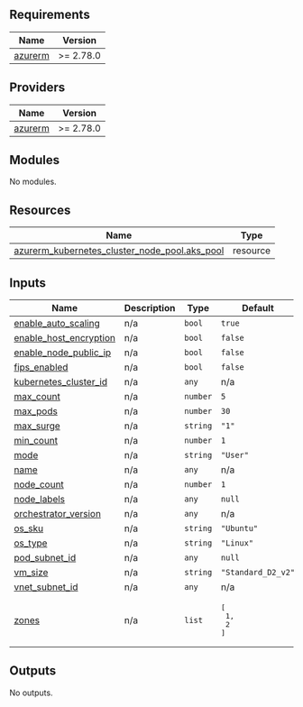 <!-- BEGIN_TF_DOCS -->
## Requirements

| Name | Version |
|------|---------|
| <a name="requirement_azurerm"></a> [azurerm](#requirement\_azurerm) | >= 2.78.0 |

## Providers

| Name | Version |
|------|---------|
| <a name="provider_azurerm"></a> [azurerm](#provider\_azurerm) | >= 2.78.0 |

## Modules

No modules.

## Resources

| Name | Type |
|------|------|
| [azurerm_kubernetes_cluster_node_pool.aks_pool](https://registry.terraform.io/providers/hashicorp/azurerm/latest/docs/resources/kubernetes_cluster_node_pool) | resource |

## Inputs

| Name | Description | Type | Default | Required |
|------|-------------|------|---------|:--------:|
| <a name="input_enable_auto_scaling"></a> [enable\_auto\_scaling](#input\_enable\_auto\_scaling) | n/a | `bool` | `true` | no |
| <a name="input_enable_host_encryption"></a> [enable\_host\_encryption](#input\_enable\_host\_encryption) | n/a | `bool` | `false` | no |
| <a name="input_enable_node_public_ip"></a> [enable\_node\_public\_ip](#input\_enable\_node\_public\_ip) | n/a | `bool` | `false` | no |
| <a name="input_fips_enabled"></a> [fips\_enabled](#input\_fips\_enabled) | n/a | `bool` | `false` | no |
| <a name="input_kubernetes_cluster_id"></a> [kubernetes\_cluster\_id](#input\_kubernetes\_cluster\_id) | n/a | `any` | n/a | yes |
| <a name="input_max_count"></a> [max\_count](#input\_max\_count) | n/a | `number` | `5` | no |
| <a name="input_max_pods"></a> [max\_pods](#input\_max\_pods) | n/a | `number` | `30` | no |
| <a name="input_max_surge"></a> [max\_surge](#input\_max\_surge) | n/a | `string` | `"1"` | no |
| <a name="input_min_count"></a> [min\_count](#input\_min\_count) | n/a | `number` | `1` | no |
| <a name="input_mode"></a> [mode](#input\_mode) | n/a | `string` | `"User"` | no |
| <a name="input_name"></a> [name](#input\_name) | n/a | `any` | n/a | yes |
| <a name="input_node_count"></a> [node\_count](#input\_node\_count) | n/a | `number` | `1` | no |
| <a name="input_node_labels"></a> [node\_labels](#input\_node\_labels) | n/a | `any` | `null` | no |
| <a name="input_orchestrator_version"></a> [orchestrator\_version](#input\_orchestrator\_version) | n/a | `any` | n/a | yes |
| <a name="input_os_sku"></a> [os\_sku](#input\_os\_sku) | n/a | `string` | `"Ubuntu"` | no |
| <a name="input_os_type"></a> [os\_type](#input\_os\_type) | n/a | `string` | `"Linux"` | no |
| <a name="input_pod_subnet_id"></a> [pod\_subnet\_id](#input\_pod\_subnet\_id) | n/a | `any` | `null` | no |
| <a name="input_vm_size"></a> [vm\_size](#input\_vm\_size) | n/a | `string` | `"Standard_D2_v2"` | no |
| <a name="input_vnet_subnet_id"></a> [vnet\_subnet\_id](#input\_vnet\_subnet\_id) | n/a | `any` | n/a | yes |
| <a name="input_zones"></a> [zones](#input\_zones) | n/a | `list` | <pre>[<br>  1,<br>  2<br>]</pre> | no |

## Outputs

No outputs.
<!-- END_TF_DOCS -->